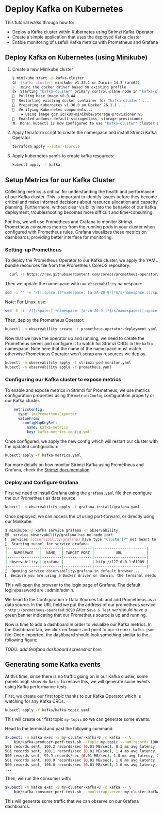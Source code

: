 # Deploy Kafka on Kubernetes

This tutorial walks through how to:

- Deploy a Kafka cluster within Kubernetes using Strimzi Kafka Operator
- Create a simple application that uses the deployed Kafka cluster
- Enable monitoring of usefull Kafka metrics with Prometheus and Grafana

## Deploy Kafka on Kubernetes (using Minikube)

1. Create a new Minikube cluster

    ``` bash
    $ minikube start -p kafka-cluster
    😄  [kafka-cluster] minikube v1.33.1 on Darwin 14.5 (arm64)
    ✨  Using the docker driver based on existing profile
    👍  Starting "kafka-cluster" primary control-plane node in "kafka-cluster" cluster
    🚜  Pulling base image v0.0.44 ...
    🔄  Restarting existing docker container for "kafka-cluster" ...
    🐳  Preparing Kubernetes v1.30.0 on Docker 26.1.1 ...
    🔎  Verifying Kubernetes components...
        ▪ Using image gcr.io/k8s-minikube/storage-provisioner:v5
    🌟  Enabled addons: default-storageclass, storage-provisioner
    🏄  Done! kubectl is now configured to use "kafka-cluster" cluster and "default" namespace by default
    ```

2. Apply terraform script to create the namespace and install Strimzi Kafka Operator

    ``` bash
    terraform apply --autor-approve
    ```

3. Apply kubernetes yamls to create kafka resources:

   ``` bash
   kubectl apply -f kafka
   ```

## Setup Metrics for our Kafka Cluster

Collecting metrics is critical for understanding the health and performance of our Kafka cluster.
This is important to identify issues before they become critical and make informed decisions about resource allocation and capacity planning.
Furthermore, without clear visibility into the behavior of our Kafka deployment, troubleshooting becomes more difficult and time-consuming.

For this, we will use Prometheus and Grafana to monitor Strimzi.
Prometheus consumes metrics from the running pods in your cluster when configured with Prometheus rules.
Grafana visualizes these metrics on dashboards, providing better interface for
monitoring.

### Setting-up Prometheus

To deploy the Prometheus Operator to our Kafka cluster, we apply the YAML bundle resources file from the Prometheus CoreOS repository:

``` bash
  curl -s https://raw.githubusercontent.com/coreos/prometheus-operator/master/bundle.yaml > prometheus-operator-deployment.yaml
```

Then we update the namespace with our `observability` namespace:

``` bash
sed -i '' -e '/[[:space:]]*namespace: [a-zA-Z0-9-]*$/s/namespace:[[:space:]]*[a-zA-Z0-9-]*$/namespace: observability/' prometheus-operator-deployment.yaml
```

Note: For Linux, use:

``` bash
sed -E -i '/[[:space:]]*namespace: [a-zA-Z0-9-]*$/s/namespace:[[:space:]]*[a-zA-Z0-9-]*$/namespace: observability/' prometheus-operator-deployment.yaml
```

Then, deploy the Prometheus Operator:

```bash
kubectl -n observability create -f prometheus-operator-deployment.yaml
```

Now that we have the operator up and running, we need to create the Prometheus server and configure it to watch for Strimzi CRDs in the `kafka` namespace.
Note here that the name of the namespace must match otherwise Prometheus Operator won't scrap any resources we deploy.

```bash
kubectl -n observability apply -f strimzi-pod-monitor.yaml
kubectl -n observability apply -f prometheus.yaml
```

### Configuring our Kafka cluster to expose metrics

To enable and expose metrics in Strimzi for Prometheus, we use metrics configuration properties using the `metricsConfig` configuration property or our Kafka cluster.

```yaml
    metricsConfig:
      type: jmxPrometheusExporter
      valueFrom:
        configMapKeyRef:
          name: kafka-metrics
          key: kafka-metrics-config.yml
```

Once configured, we apply the new config which will restart our cluster with the updated configuration:

```bash
kubectl apply -f kafka-metrics.yaml
```

For more details on how monitor Strimzi Kafka using Prometheus and Grafana, check the [Strimzi documentation](https://strimzi.io/docs/operators/latest/deploying#proc-metrics-kafka-deploy-options-str).

### Deploy and Configure Grafana

First we need to install Grafana using the `grafana.yaml` file then configure the our Prometheus as data source.

```bash
kubectl -n observability apply -f grafana-install/grafana.yaml
```

Once deployed, we can access the UI using port-forward, or directly using our Minikube:

```bash
$ minikube -p kafka service grafana -n observability
😿  service observability/grafana has no node port
❗  Services [observability/grafana] have type "ClusterIP" not meant to be exposed, however for local development minikube allows you to access this !
🏃  Starting tunnel for service grafana.
|---------------|---------|-------------|------------------------|
|   NAMESPACE   |  NAME   | TARGET PORT |          URL           |
|---------------|---------|-------------|------------------------|
| observability | grafana |             | http://127.0.0.1:61909 |
|---------------|---------|-------------|------------------------|
🎉  Opening service observability/grafana in default browser...
❗  Because you are using a Docker driver on darwin, the terminal needs to be open to run it.
```

This will open the browser to the login page of Grafana.
The default login/password are : admin/admin.

We head to the Configuration > Data Sources tab and add Prometheus as a data source.
In the URL field we put the address of our prometheus service : `http://prometheus-operated:9090`
After `Save & Test` we should have a green banner indicating that our Prometheus source is up and running.

Now is time to add a dashboard in order to visualize our Kafka metrics.
In the Dashboard tab, we click on `Import` and point to our `strimzi-kafka.json` file.
Once imported, the dashboard should look something similar to the following figure:

_TODO: add Grafana dashboard screenshot here_


## Generating some Kafka events

At this time, since there is no traffic going on in our Kafka cluster, some panels migh show `No Data`. To resove this, we will generate some events using Kafka performance tests.

First, we create our first topic thanks to our Kafka Operator which is watching for any Kafka CRDs.

```bash
kubectl apply -f kafka/kafka-topic.yaml
```

This will create our first topic `my-topic` so we can generate some events.

Head to the terminal and past the following command:

```bash
$kubectl -n kafka exec -i my-cluster-kafka-0 -c kafka -- \
    bin/kafka-producer-perf-test.sh --topic my-topic --num-records 1000000 --record-size 100 --throughput 100 --producer-props bootstrap.servers=my-cluster-kafka-bootstrap:9092 --print-metrics
501 records sent, 100.2 records/sec (0.01 MB/sec), 8.3 ms avg latency, 301.0 ms max latency.
501 records sent, 100.1 records/sec (0.01 MB/sec), 1.4 ms avg latency, 8.0 ms max latency.
500 records sent, 99.9 records/sec (0.01 MB/sec), 1.8 ms avg latency, 35.0 ms max latency.
501 records sent, 100.0 records/sec (0.01 MB/sec), 1.8 ms avg latency, 39.0 ms max latency.
500 records sent, 100.0 records/sec (0.01 MB/sec), 1.6 ms avg latency, 8.0 ms max latency.
...
```

Then, we run the consumer with:

```bash
$kubectl -n kafka exec -i my-cluster-kafka-0 -c kafka -- \
    bin/kafka-consumer-perf-test.sh --bootstrap-server my-cluster-kafka-bootstrap:9092 --topic my-topic --from-latest --messages 100000000 --print-metrics --show-detailed-stats
```

This will generate some traffic that we can observe on our Grafana dashboards.

<!-- ## Configure Kubernetes audit logs for Minikube

To enable audit logs on a Minikube:

### 1. Configure Kube-apiserver

Using the official [kubernetes documentation](https://kubernetes.io/docs/tasks/debug/debug-cluster/audit/) as reference, we login into our minikube VM and configure the `kube-apiserver` as follow:

``` bash 
$ minikube -p kafka-cluster ssh
# we create a backup copy of the kube-apiserver manifest file in case we mess things up 😄
docker@minikube:~$ sudo cp /etc/kubernetes/manifests/kube-apiserver.yaml .
# edit the file to add audit logs configurations
docker@minikube:~$ sudo vi /etc/kubernetes/manifests/kube-apiserver.yaml
```

We need to instruct the `kube-apiserver` to start using an `audit-policy` that
will define what logs we want to capture, then where to which file we want to send them.
This is done by adding these two lines bellow the kube-apiserver command:

``` bash
  - command:
    - kube-apiserver
    # add the following two lines
    - --audit-policy-file=/etc/kubernetes/audit-policy.yaml
    - --audit-log-path=/var/log/kubernetes/audit/audit.log
    # end 
    - --advertise-address=192.168.49.2
    - --allow-privileged=true
    - --authorization-mode=Node,RBAC
```

With both files, we need need to configure the `volumes` and `volumeMount` into the
`kube-apiserver` container. Scroll down into the same file and add these lines:

``` bash
...
volumeMounts:
  - mountPath: /etc/kubernetes/audit-policy.yaml
    name: audit
    readOnly: true
  - mountPath: /var/log/kubernetes/audit/
    name: audit-log
    readOnly: false
```

And then:

``` bash
...
volumes:
- name: audit
  hostPath:
    path: /etc/kubernetes/audit-policy.yaml
    type: File

- name: audit-log
  hostPath:
    path: /var/log/kubernetes/audit/
    type: DirectoryOrCreate
```

Be carefull with the number of spaces you add before each line, this can prevent
the `kube-apiserver` from starting.

However, at this point, even if you are super carefull, it wont start... 😈

### 2. Create the audit-policy

This is because, we need to create the audit-policy file at the location we gave to the `kube-apiserver`.
To keep things simple, we will use the audit-policy provided by the kubernetes documentation.

``` bash
docker@minikube:~$ cd /etc/kubernetes/
docker@minikube:~$ sudo curl -sLO https://raw.githubusercontent.com/kubernetes/website/main/content/en/examples/audit/audit-policy.yaml
```

Now, everything should be Ok for the `kuber-apiserver` pod to come back to a running state.

``` bash
docker@minikube:~$ exit
$ kubectl get po -n kube-system
NAME                               READY   STATUS    RESTARTS   AGE
coredns-5dd5756b68-mbtm8           1/1     Running   0          1h
etcd-minikube                      1/1     Running   0          1h
kube-apiserver-minikube            1/1     Running   0          13s
kube-controller-manager-minikube   1/1     Running   0          1h
kube-proxy-jcn6v                   1/1     Running   0          1h
kube-scheduler-minikube            1/1     Running   0          1h
storage-provisioner                1/1     Running   0          1h 
```

### 3. Check audit logs are generated

Now, we can log back to the Minikube VM to check that our audit logs are
correctly generated in the provided audit.log file.

``` bash
$ minikube ssh
docker@minikube:~$ sudo cat /var/log/kubernetes/audit/audit.log
...
{"kind":"Event","apiVersion":"audit.k8s.io/v1","level":"Metadata", ...
"authorization.k8s.io/reason":"RBAC:
allowed by ClusterRoleBinding \"system:public-info-viewer\" of ClusterRole
{"kind":"Event","apiVersion":"audit.k8s.io/v1","level":"Request", ...
...
```

Yes, we have our logs. 🥳

## Configure Kafka to produce event-streams from the audit logs

 -->
